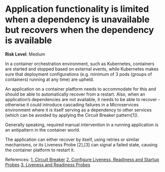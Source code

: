 # Application functionality is limited when a dependency is unavailable but recovers when the dependency is available

**Risk Level**: Medium

In a container orchestration environment, such as Kubernetes, containers are started
and stopped based on external events, while Kubernetes makes sure that deployment
configurations (e.g. minimum of 3 pods (groups of containers) running at any time)
are upheld.

An application on a container platform needs to accommodate for this and should
be able to automatically recover from a restart. Also, when an application’s
dependencies are not available, it needs to be able to recover - otherwise
it could introduce cascading failures in a Microservices environment where it is
itself serving as a dependency to other services (which can be avoided by applying the Circuit Breaker pattern[1]).

Generally speaking, required manual intervention in a running application
is an antipattern in the container world.

The application can either recover by itself, using retries or similar mechanisms,
or its Liveness Probe [2],[3] can signal a failed state, causing the container
platform to restart it.

References:
[1. Circuit Breaker](https://martinfowler.com/bliki/CircuitBreaker.html)
[2. Configure Liveness, Readiness and Startup Probes](https://kubernetes.io/docs/tasks/configure-pod-container/configure-liveness-readiness-startup-probes/)
[3. Liveness and Readiness Probes](https://cloud.redhat.com/blog/liveness-and-readiness-probes)
